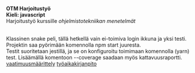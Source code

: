**OTM Harjoitustyö** <br/>
**Kieli: javascript** <br/>
Harjoitustyö kurssille *ohjelmistotekniikan menetelmät* <br/> <br/>

Klassinen snake peli, tällä hetkellä vain ei-toimiva login ikkuna ja yksi testi. Projektin saa pyörimään komennolla npm start juuresta.
<br/>
Testit suoritetaan jestillä, ja se on konfiguroitu toimimaan komennolla (yarn) test. Lisäämällä komentoon --coverage saadaan myös kattavuusraportti.
<br/>
[vaatimuusmäärittely](https://github.com/RamiBL/otm-harjoitustyo/blob/master/dokumentointi/vaatimusmaarittely.md)
[työaikakirjanpito](https://github.com/RamiBL/otm-harjoitustyo/blob/master/dokumentointi/tyoaikakirjanpito.md)


